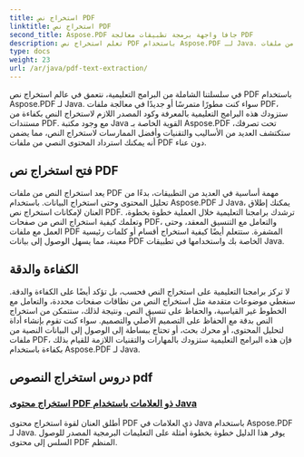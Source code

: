```yaml
---
title: استخراج نص PDF
linktitle: استخراج نص PDF
second_title: Aspose.PDF جافا واجهة برمجة تطبيقات معالجة PDF
description: تعلم استخراج نص PDF باستخدام Aspose.PDF لـ Java. احصل على برامج تعليمية خطوة بخطوة لاستخراج النص بكفاءة من ملفات PDF.
type: docs
weight: 23
url: /ar/java/pdf-text-extraction/
---
```


في سلسلتنا الشاملة من البرامج التعليمية، نتعمق في عالم استخراج نص PDF باستخدام Aspose.PDF لـ Java. سواء كنت مطورًا متمرسًا أو جديدًا في معالجة ملفات PDF، ستزودك هذه البرامج التعليمية بالمعرفة وكود المصدر اللازم لاستخراج النص بكفاءة من مستندات PDF. مع وجود مكتبة Java القوية الخاصة بـ Aspose.PDF تحت تصرفك، ستكتشف العديد من الأساليب والتقنيات وأفضل الممارسات لاستخراج النص، مما يضمن أنه يمكنك استرداد المحتوى النصي من ملفات PDF دون عناء.

## فتح استخراج نص PDF

يعد استخراج النص من ملفات PDF مهمة أساسية في العديد من التطبيقات، بدءًا من تحليل المحتوى وحتى استخراج البيانات. باستخدام Aspose.PDF لـ Java، يمكنك إطلاق العنان لإمكانات استخراج نص PDF. ترشدك برامجنا التعليمية خلال العملية خطوة بخطوة، وتعلمك كيفية استخراج النص من صفحات PDF، والتعامل مع التنسيق المعقد، وحتى العمل مع ملفات PDF المشفرة. ستتعلم أيضًا كيفية استخراج أقسام أو كلمات رئيسية معينة، مما يسهل الوصول إلى بيانات PDF الخاصة بك واستخدامها في تطبيقات Java.

## الكفاءة والدقة

لا تركز برامجنا التعليمية على استخراج النص فحسب، بل تؤكد أيضًا على الكفاءة والدقة. سنغطي موضوعات متقدمة مثل استخراج النص من نطاقات صفحات محددة، والتعامل مع الخطوط غير القياسية، والحفاظ على تنسيق النص. ونتيجة لذلك، ستتمكن من استخراج النص بدقة مع الحفاظ على التصميم الأصلي والتصميم. سواء كنت تقوم بإنشاء أداة لتحليل المحتوى، أو محرك بحث، أو تحتاج ببساطة إلى الوصول إلى البيانات النصية من ملفات PDF، فإن هذه البرامج التعليمية ستزودك بالمهارات والتقنيات اللازمة للقيام بذلك بكفاءة باستخدام Aspose.PDF لـ Java.

## دروس استخراج النصوص pdf
### [استخراج محتوى PDF ذو العلامات باستخدام Java](./tagged-pdf-content-extraction-using-java/)
أطلق العنان لقوة استخراج محتوى PDF ذي العلامات في Java باستخدام Aspose.PDF لـ Java. يوفر هذا الدليل خطوة بخطوة أمثلة على التعليمات البرمجية المصدر للوصول السلس إلى محتوى PDF المنظم.